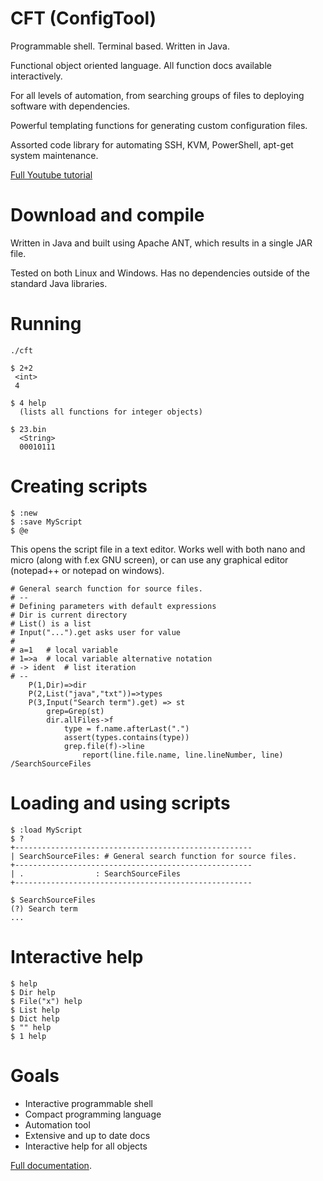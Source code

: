 

# CFT (ConfigTool)

Programmable shell. Terminal based. Written in Java.

Functional object oriented language. All function docs available interactively.

For all levels of automation, from searching groups of files to deploying software with dependencies.

Powerful templating functions for generating custom configuration files.

Assorted code library for automating SSH, KVM, PowerShell, apt-get system maintenance.


[Full Youtube tutorial](https://www.youtube.com/playlist?list=PLj58HwpT4Qy80WhDBycFKxIhWFzv5WkwO)


# Download and compile

Written in Java and built using Apache ANT, which results in a single JAR file. 

Tested on both Linux and Windows. Has no dependencies outside of the standard Java libraries.

# Running

```
./cft

$ 2+2
 <int>
 4

$ 4 help
  (lists all functions for integer objects)
  
$ 23.bin
  <String>
  00010111 
```

# Creating scripts
```
$ :new
$ :save MyScript
$ @e
```

This opens the script file in a text editor. Works well with both nano and micro (along with f.ex GNU screen), or
can use any graphical editor (notepad++ or notepad on windows). 


```
# General search function for source files.
# --
# Defining parameters with default expressions
# Dir is current directory
# List() is a list
# Input("...").get asks user for value
# 
# a=1   # local variable
# 1=>a  # local variable alternative notation
# -> ident  # list iteration
# --
	P(1,Dir)=>dir
	P(2,List("java","txt"))=>types
	P(3,Input("Search term").get) => st
		grep=Grep(st)
		dir.allFiles->f 
			type = f.name.afterLast(".")
			assert(types.contains(type))
			grep.file(f)->line
				report(line.file.name, line.lineNumber, line)
/SearchSourceFiles
```


# Loading and using scripts
```
$ :load MyScript
$ ?
+-----------------------------------------------------
| SearchSourceFiles: # General search function for source files.
+-----------------------------------------------------
| .                : SearchSourceFiles
+-----------------------------------------------------

$ SearchSourceFiles
(?) Search term
...
```


# Interactive help

```
$ help
$ Dir help
$ File("x") help
$ List help
$ Dict help
$ "" help
$ 1 help
```


# Goals

- Interactive programmable shell
- Compact programming language
- Automation tool
- Extensive and up to date docs
- Interactive help for all objects


[Full documentation](doc/Doc.md).

